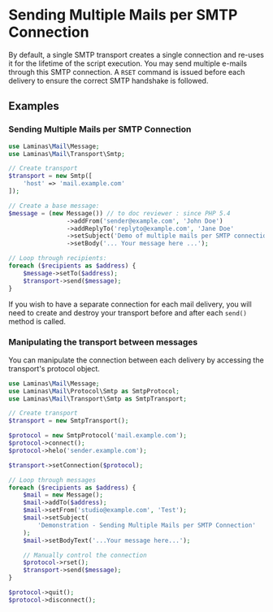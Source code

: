 # Sending Multiple Mails per SMTP Connection

By default, a single SMTP transport creates a single connection and re-uses it
for the lifetime of the script execution. You may send multiple e-mails through
this SMTP connection. A `RSET` command is issued before each delivery to ensure
the correct SMTP handshake is followed.

## Examples

### Sending Multiple Mails per SMTP Connection

```php
use Laminas\Mail\Message;
use Laminas\Mail\Transport\Smtp;

// Create transport
$transport = new Smtp([
    'host' => 'mail.example.com'
]);

// Create a base message:
$message = (new Message()) // to doc reviewer : since PHP 5.4
                ->addFrom('sender@example.com', 'John Doe')
                ->addReplyTo('replyto@example.com', 'Jane Doe'
                ->setSubject('Demo of multiple mails per SMTP connection')
                ->setBody('... Your message here ...');

// Loop through recipients:
foreach ($recipients as $address) {
    $message->setTo($address);
    $transport->send($message);
}
```

If you wish to have a separate connection for each mail delivery, you will need
to create and destroy your transport before and after each `send()` method is
called.

### Manipulating the transport between messages

You can manipulate the connection between each delivery by accessing the
transport's protocol object.

```php
use Laminas\Mail\Message;
use Laminas\Mail\Protocol\Smtp as SmtpProtocol;
use Laminas\Mail\Transport\Smtp as SmtpTransport;

// Create transport
$transport = new SmtpTransport();

$protocol = new SmtpProtocol('mail.example.com');
$protocol->connect();
$protocol->helo('sender.example.com');

$transport->setConnection($protocol);

// Loop through messages
foreach ($recipients as $address) {
    $mail = new Message();
    $mail->addTo($address);
    $mail->setFrom('studio@example.com', 'Test');
    $mail->setSubject(
        'Demonstration - Sending Multiple Mails per SMTP Connection'
    );
    $mail->setBodyText('...Your message here...');

    // Manually control the connection
    $protocol->rset();
    $transport->send($message);
}

$protocol->quit();
$protocol->disconnect();
```
